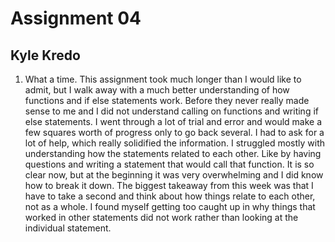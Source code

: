 # Assignment 04
## Kyle Kredo

1. What a time. This assignment took much longer than I would like to admit, but I walk away with a much better understanding of how functions and if else statements work. Before they never really made sense to me and I did not understand calling on functions and writing if else statements. I went through a lot of trial and error and would make a few squares worth of progress only to go back several. I had to ask for a lot of help, which really solidified the information. I struggled mostly with understanding how the statements related to each other. Like by having questions and writing a statement that would call that function. It is so clear now, but at the beginning it was very overwhelming and I did know how to break it down. The biggest takeaway from this week was that I have to take a second and think about how things relate to each other, not as a whole. I found myself getting too caught up in why things that worked in other statements did not work rather than looking at the individual statement. 
